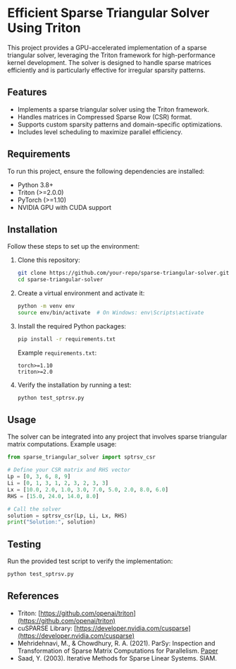 # Efficient Sparse Triangular Solver Using Triton

This project provides a GPU-accelerated implementation of a sparse triangular solver, leveraging the Triton framework for high-performance kernel development. The solver is designed to handle sparse matrices efficiently and is particularly effective for irregular sparsity patterns.

## Features
- Implements a sparse triangular solver using the Triton framework.
- Handles matrices in Compressed Sparse Row (CSR) format.
- Supports custom sparsity patterns and domain-specific optimizations.
- Includes level scheduling to maximize parallel efficiency.

## Requirements
To run this project, ensure the following dependencies are installed:

- Python 3.8+
- Triton (>=2.0.0)
- PyTorch (>=1.10)
- NVIDIA GPU with CUDA support

## Installation
Follow these steps to set up the environment:

1. Clone this repository:
   ```bash
   git clone https://github.com/your-repo/sparse-triangular-solver.git
   cd sparse-triangular-solver
   ```

2. Create a virtual environment and activate it:
   ```bash
   python -m venv env
   source env/bin/activate  # On Windows: env\Scripts\activate
   ```

3. Install the required Python packages:
   ```bash
   pip install -r requirements.txt
   ```

   Example `requirements.txt`:
   ```
   torch>=1.10
   triton>=2.0
   ```

4. Verify the installation by running a test:
   ```bash
   python test_sptrsv.py
   ```

## Usage
The solver can be integrated into any project that involves sparse triangular matrix computations. Example usage:

```python
from sparse_triangular_solver import sptrsv_csr

# Define your CSR matrix and RHS vector
Lp = [0, 3, 6, 8, 9]
Li = [0, 1, 3, 1, 2, 3, 2, 3, 3]
Lx = [10.0, 2.0, 1.0, 3.0, 7.0, 5.0, 2.0, 8.0, 6.0]
RHS = [15.0, 24.0, 14.0, 8.0]

# Call the solver
solution = sptrsv_csr(Lp, Li, Lx, RHS)
print("Solution:", solution)
```

## Testing
Run the provided test script to verify the implementation:

```bash
python test_sptrsv.py
```

## References
- Triton: [https://github.com/openai/triton](https://github.com/openai/triton)
- cuSPARSE Library: [https://developer.nvidia.com/cusparse](https://developer.nvidia.com/cusparse)
- Mehridehnavi, M., & Chowdhury, R. A. (2021). ParSy: Inspection and Transformation of Sparse Matrix Computations for Parallelism. [Paper](https://www.cs.toronto.edu/~mmehride/papers/Parsy.pdf)
- Saad, Y. (2003). Iterative Methods for Sparse Linear Systems. SIAM.
